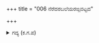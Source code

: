 +++
title = "006 ನೆರೆದರಬಲೆಯರಙ್ಗವಟ್ಟದ"

+++

<details><summary>ಗದ್ಯ (ಕ.ಗ.ಪ) </summary>

6.  ಪರಿಮಳಕ್ಕೆ ದುಂಬಿಗಳು ಮುತ್ತಿದಂತೆ ಚೆಲುವೆಯರೆಲ್ಲ ಊರ್ವಶಿಯತ್ತ ಸೇರಿದರು. ಕತ್ತಲೆಯನ್ನು ಸೀಳುವ ಕಣ್ಣಕಾಂತಿಯಿಂದ, ವಿವಿಧ ಸ್ವರ್ಣಾಭರಣಗಳನ್ನು ಧರಿಸಿದ, ಪರಿಪರಿಯ ವಸ್ತ್ರಾಲಂಕಾರದಿಂದ ಮೆರೆದ, ವೈವಿಧ್ಯಮಯ ಮುಡಿಗಳನ್ನು ಕಟ್ಟಿಕೊಂಡ ನಾರಿಯರು ಊರ್ವಶಿಯನ್ನು ಸುತ್ತುವರಿದರು.
</details>

